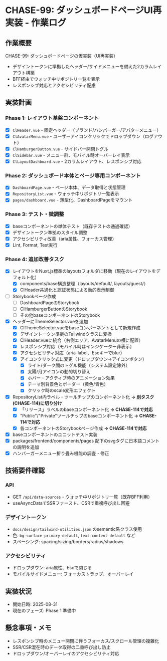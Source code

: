 # CHASE-99: ダッシュボードページUI再実装 - 作業ログ

## 作業概要

CHASE-99: ダッシュボードページの仮実装（UI再実装）

- デザイントークンに準拠したヘッダー/サイドメニューを備えた2カラムレイアウト構築
- BFF経由でウォッチ中リポジトリ一覧を表示
- レスポンシブ対応とアクセシビリティ配慮

## 実装計画

### Phase 1: レイアウト基盤コンポーネント

- [x] `ClHeader.vue` - 固定ヘッダー（ブランド/ハンバーガー/アバターメニュー）
- [x] `ClAvatarMenu.vue` - ユーザーアイコンクリックでドロップダウン（ログアウト）
- [x] `ClHamburgerButton.vue` - サイドバー開閉トグル
- [x] `ClSidebar.vue` - メニュー群、モバイル時オーバーレイ表示
- [x] `ClLayoutDashboard.vue` - 2カラムレイアウト、レスポンシブ対応

### Phase 2: ダッシュボード本体とページ専用コンポーネント

- [x] `DashboardPage.vue` - ページ本体、データ取得と状態管理
- [x] `RepositoryList.vue` - ウォッチ中リポジトリ一覧表示
- [x] `pages/dashboard.vue` - 薄型化、DashboardPageをマウント

### Phase 3: テスト・微調整

- [x] baseコンポーネントの単体テスト（既存テストの通過確認）
- [x] デザイントークン準拠のスタイル調整
- [x] アクセシビリティ改善（aria属性、フォーカス管理）
- [x] Lint, Format, Test実行

### Phase 4: 追加改善タスク

- [x] レイアウトをNuxt.js標準のlayoutsフォルダに移動（現在のレイアウトをデフォルト化）
  - [x] components/base構造整理（layouts/default/, layouts/guest/）
  - [x] ClHeader共通化と認証状態による動的表示制御
- [ ] Storybookページ作成
  - [ ] DashboardPageのStorybook
  - [ ] ClHamburgerButtonのStorybook
  - [ ] その他baseコンポーネントのStorybook
- [x] ヘッダーにThemeSelector.vueを追加
  - [x] ClThemeSelector.vueをbaseコンポーネントとして新規作成
  - [x] デザイントークン準拠のTailwindクラスに変換
  - [x] ClHeader.vueに統合（右側エリア、AvatarMenuの横に配置）
  - [x] レスポンシブ対応（モバイル時はインジケーター非表示）
  - [x] アクセシビリティ対応（aria-label、Escキーでblur）
  - [x] アイコンクリック式に変更（ドロップダウン→アイコンボタン）
    - [x] ライト/ダーク間のトグル機能（システム設定除外）
    - [x] 太陽/月アイコンの動的切り替え
    - [x] ホバー・アクティブ時のアニメーション効果
    - [x] テーマ別背景色とボーダー（黄色/青色）
    - [x] クリック時のscale変形エフェクト
- [x] RepositoryList内ラベル・ツールチップのコンポーネント化 **→ 別タスク(CHASE-114)に切り分け**
  - [x] 「リリース」ラベルのbaseコンポーネント化 **→ CHASE-114で対応**
  - [x] "Public"/"Private"ツールチップのbaseコンポーネント化 **→ CHASE-114で対応**
  - [x] 各コンポーネントのStorybookページ作成 **→ CHASE-114で対応**
- [x] baseコンポーネントのユニットテスト実装
- [x] packages/frontend/components/pages 配下のsvgタグに日本語コメントの説明を追加
- [x] ハンバーガーメニュー折り畳み機能の調査・修正

## 技術要件確認

### API

- GET `/api/data-sources` - ウォッチ中リポジトリ一覧（既存BFF利用）
- useAsyncDataでSSRファースト、CSRで重複呼び出し回避

### デザイントークン

- `docs/design/tailwind-utilities.json` のsemantic系クラス使用
- 色: `bg-surface-primary-default`, `text-content-default` など
- スペーシング: spacing/sizing/borders/radius/shadows

### アクセシビリティ

- ドロップダウン: aria属性、Escで閉じる
- モバイルサイドメニュー: フォーカストラップ、オーバーレイ

## 実装状況

- 開始日時: 2025-08-31
- 現在のフェーズ: Phase 1 準備中

## 懸念事項・メモ

- レスポンシブ時のメニュー開閉に伴うフォーカス/スクロール管理の複雑化
- SSR/CSR混在時のデータ取得の二重呼び出し防止
- ドロップダウン/オーバーレイのアクセシビリティ対応
